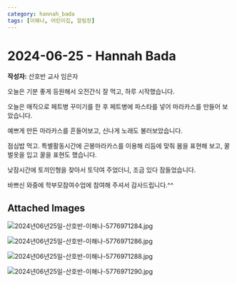 ```yaml
---
category: hannah_bada
tags: [이해나, 어린이집, 알림장]
---
```


# 2024-06-25 - Hannah Bada

**작성자:** 산호반 교사 임은자  

오늘은 기분 좋게 등원해서 오전간식 잘 먹고, 하루 시작했습니다.

오늘은 매직으로 페트병  꾸미기를 한 후 페트병에 파스타를 넣어 마라카스를 만들어 보았습니다. 

예쁘게 만든 마라카스를 흔들어보고, 신나게 노래도 불러보았습니다.

점심밥 먹고. 특별활동시간에 곤봉마라카스를 이용해 리듬에 맞춰 봄을 표현해 보고, 꿀벌옷을 입고 꿀을 표현도 했습니다.

낮잠시간에 토끼인형을 찾아서 토닥여 주었더니, 조금 있다 잠들었습니다.

바쁘신 와중에 학부모참여수업에 참여해 주셔서 감사드립니다.^^

## Attached Images
![2024년06년25일-산호반-이해나-5776971284.jpg](d:\Users\hannah\Downloads\kids\photo\2024년06년25일-산호반-이해나-5776971284.jpg)

![2024년06년25일-산호반-이해나-5776971286.jpg](d:\Users\hannah\Downloads\kids\photo\2024년06년25일-산호반-이해나-5776971286.jpg)

![2024년06년25일-산호반-이해나-5776971288.jpg](d:\Users\hannah\Downloads\kids\photo\2024년06년25일-산호반-이해나-5776971288.jpg)

![2024년06년25일-산호반-이해나-5776971290.jpg](d:\Users\hannah\Downloads\kids\photo\2024년06년25일-산호반-이해나-5776971290.jpg)

